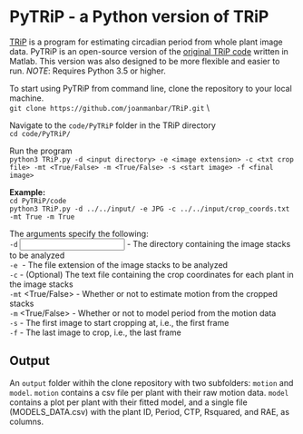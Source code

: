 
# PyTRiP - a Python version of TRiP

[TRiP](https://plantmethods.biomedcentral.com/articles/10.1186/s13007-015-0075-5) is a program for estimating circadian period from whole plant image data. PyTRiP is an open-source version of the [original TRiP code](https://github.com/KTgreenham/TRiP) written in Matlab. This version was also designed to be more flexible and easier to run. 
*NOTE*: Requires Python 3.5 or higher.

To start using PyTRiP from command line, clone the repository to your local machine. \
    ```git clone https://github.com/joanmanbar/TRiP.git``` \

Navigate to the `code/PyTRiP` folder in the TRiP directory \
    ```cd code/PyTRiP/``` 

Run the program \
    ```python3 TRiP.py -d <input directory> -e <image extension> -c <txt crop file> -mt <True/False> -m <True/False> -s <start image> -f <final image>``` 

**Example:**  \
```cd PyTRiP/code``` \
```python3 TRiP.py -d ../../input/ -e JPG -c ../../input/crop_coords.txt -mt True -m True``` 

The arguments specify the following: \
    `-d` <input directory> - The directory containing the image stacks to be analyzed \
    `-e` <image extension> - The file extension of the image stacks to be analyzed \
    `-c` <txt crop file> - (Optional) The text file containing the crop coordinates for each plant in the image stacks \
    `-mt` <True/False> - Whether or not to estimate motion from the cropped stacks \
    `-m` <True/False> - Whether or not to model period from the motion data \
    `-s` <start image> - The first image to start cropping at, i.e., the first frame \
    `-f`  <final image> - The last image to crop, i.e., the last frame  


## Output
An `output` folder withih the clone repository with two subfolders: `motion` and `model`. `motion` contains a csv file per plant with their raw motion data. `model` contains a plot per plant with their fitted model, and a single file (MODELS_DATA.csv) with the plant ID, Period, CTP, Rsquared, and RAE, as columns.





